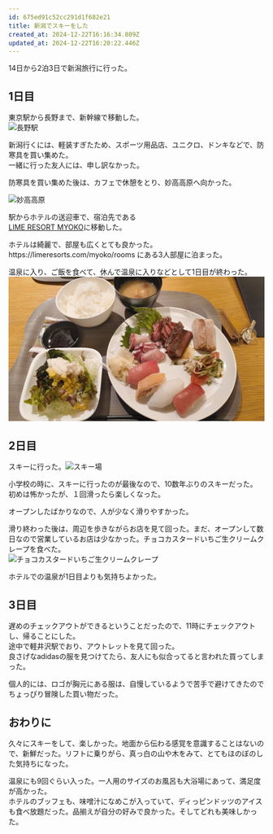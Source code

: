 ```yaml
---
id: 675ed91c52cc291d1f682e21
title: 新潟でスキーをした
created_at: 2024-12-22T16:16:34.809Z
updated_at: 2024-12-22T16:20:22.446Z
---
```


<p>14日から2泊3日で新潟旅行に行った。</p>
<h2>1日目</h2>
<p>東京駅から長野まで、新幹線で移動した。<br/>
<img alt="長野駅" src="%E3%82%B9%E3%82%AD%E3%83%BCxlarge.jpg"/></p>
<p>新潟行くには、軽装すぎたため、スポーツ用品店、ユニクロ、ドンキなどで、防寒具を買い集めた。<br/>
一緒に行った友人には、申し訳なかった。</p>
<p>防寒具を買い集めた後は、カフェで休憩をとり、妙高高原へ向かった。</p>
<p><img alt="妙高高原" src="%E3%82%B9%E3%82%AD%E3%83%BCxlarge(3).jpg"/></p>
<p>駅からホテルの送迎車で、宿泊先である<br/>
<a href="https://limeresorts.com/myoko/">LIME RESORT MYOKO</a>に移動した。</p>
<p>ホテルは綺麗で、部屋も広くとても良かった。<br/>
https://limeresorts.com/myoko/rooms にある3人部屋に泊まった。</p>
<p>温泉に入り、ご飯を食べて、休んで温泉に入りなどとして1日目が終わった。<br/>
<img alt="ディナー" src="1000002746_xlarge.jpg"/></p>
<h2>2日目</h2>
<p>スキーに行った。<img alt="スキー場" src="%E3%82%B9%E3%82%AD%E3%83%BCxlarge(1).jpg"/></p>
<p>小学校の時に、スキーに行ったのが最後なので、10数年ぶりのスキーだった。<br/>
初めは怖かったが、１回滑ったら楽しくなった。</p>
<p>オープンしたばかりなので、人が少なく滑りやすかった。</p>
<p>滑り終わった後は、周辺を歩きながらお店を見て回った。まだ、オープンして数日なので営業しているお店は少なかった。チョコカスタードいちご生クリームクレープを食べた。<br/>
<img alt="チョコカスタードいちご生クリームクレープ" src="%E3%82%B9%E3%82%AD%E3%83%BCxlarge(2).jpg"/></p>
<p>ホテルでの温泉が1日目よりも気持ちよかった。</p>
<h2>3日目</h2>
<p>遅めのチェックアウトができるということだったので、11時にチェックアウトし、帰ることにした。<br/>
途中で軽井沢駅でおり、アウトレットを見て回った。<br/>
良さげなadidasの服を見つけてたら、友人にも似合ってると言われた買ってしまった。</p>
<p>個人的には、ロゴが胸元にある服は、自慢しているようで苦手で避けてきたのでちょっぴり冒険した買い物だった。</p>
<h2>おわりに</h2>
<p>久々にスキーをして、楽しかった。地面から伝わる感覚を意識することはないので、新鮮だった。リフトに乗りがら、真っ白の山や木をみて、とてもほのぼのした気持ちになった。</p>
<p>温泉にも9回ぐらい入った。一人用のサイズのお風呂も大浴場にあって、満足度が高かった。<br/>
ホテルのブッフェも、味噌汁になめこが入っていて、ディっピンドッツのアイスも食べ放題だった。品揃えが自分の好みで良かった。そしてどれも美味しかった。</p>
